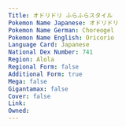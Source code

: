 ```yaml
---
﻿Title: オドリドリ ふらふらスタイル
Pokemon Name Japanese: オドリドリ
Pokemon Name German: Choreogel
Pokemon Name English: Oricorio
Language Card: Japanese
National Dex Number: 741
Region: Alola
Regional Form: false
Additional Form: true
Mega: false
Gigantamax: false
Cover: false
Link: 
Owned: 
---
```

